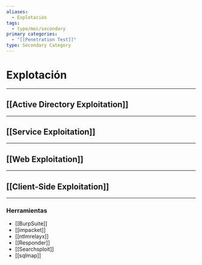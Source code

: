 ```yaml
---
aliases:
  - Explotación
tags:
  - type/moc/secondary
primary categories:
  - "[[Penetration Test]]"
type: Secondary Category
---
```

# Explotación

***
## [[Active Directory Exploitation]]


***

## [[Service Exploitation]]


***

## [[Web Exploitation]]


***

## [[Client-Side Exploitation]]


***

### Herramientas 

- [[BurpSuite]]
- [[impacket]]
- [[ntlmrelayx]]
- [[Responder]]
- [[Searchsploit]]
- [[sqlmap]]
